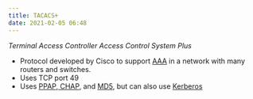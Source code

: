 ```yaml
---
title: TACACS+
date: 2021-02-05 06:48
---
```

_Terminal Access Controller Access Control System Plus_
* Protocol developed by Cisco to support [AAA](2021-02-05--06-25-36Z--aaa.md) in
	a network with many routers and switches.
* Uses TCP port 49
* Uses [PPAP, CHAP](2021-02-05--06-12-26Z--ppp.md), and
	[MD5](2021-02-04--07-01-29Z--hash.md), but can also use [Kerberos](2021-02-05--06-53-25Z--kerberos.md)
